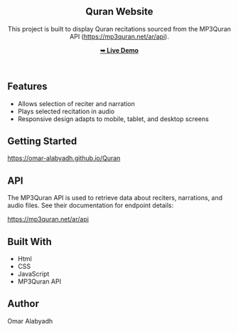 <div align="center">
    
  <h2 align="center">Quran Website</h2>

  This project is built to display Quran recitations sourced from the MP3Quran API (https://mp3quran.net/ar/api).

  <a href="https://omar-alabyadh.github.io/Quran/"><strong>➥ Live Demo</strong></a>

</div>

<br />

## Features

- Allows selection of reciter and narration 
- Plays selected recitation in audio 
- Responsive design adapts to mobile, tablet, and desktop screens

## Getting Started

https://omar-alabyadh.github.io/Quran

## API

The MP3Quran API is used to retrieve data about reciters, narrations, and audio files. See their documentation for endpoint details:

https://mp3quran.net/ar/api

## Built With

- Html
- CSS
- JavaScript
- MP3Quran API

## Author

Omar Alabyadh

